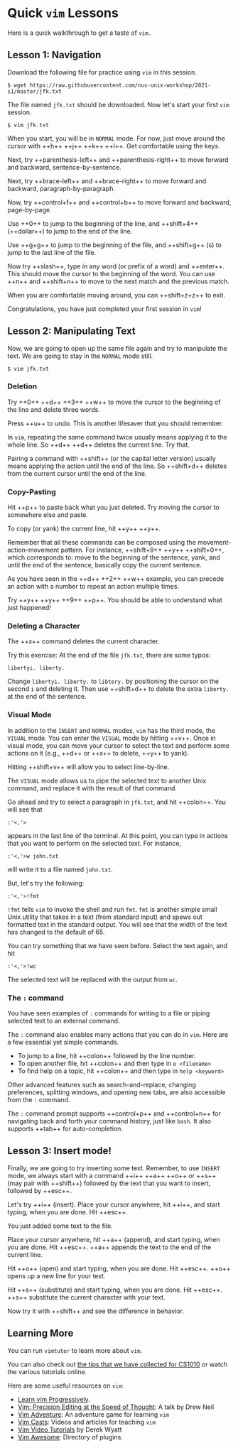 # Quick `vim` Lessons

Here is a quick walkthrough to get a taste of `vim.`

## Lesson 1: Navigation

Download the following file for practice using `vim` in this session.
```
$ wget https://raw.githubusercontent.com/nus-unix-workshop/2021-s1/master/jfk.txt
```

The file named `jfk.txt` should be downloaded.  Now let's start your first `vim` session.

```
$ vim jfk.txt
```

When you start, you will be in `NORMAL` mode.  For now, just move around the cursor with ++h++ ++j++ ++k++ ++l++.  Get comfortable using the keys.

Next, try ++parenthesis-left++ and ++parenthesis-right++ to move forward and backward, sentence-by-sentence.

Next, try ++brace-left++ and ++brace-right++ to move forward and backward, paragraph-by-paragraph.

Now, try ++control+f++ and ++control+b++ to move forward and backward, page-by-page.

Use ++0++ to jump to the beginning of the line, and ++shift+4++ (++dollar++) to jump to the end of the line.

Use ++g+g++ to jump to the beginning of the file, and ++shift+g++ (`G`) to jump to the last line of the file.

Now try ++slash++, type in any word (or prefix of a word) and ++enter++.  This should move the cursor to the beginning of the word.  You can use ++n++ and ++shift+n++ to move to the next match and the previous match.

When you are comfortable moving around, you can ++shift+z+z++ to exit.

Congratulations, you have just completed your first session in `vim`!

## Lesson 2: Manipulating Text

Now, we are going to open up the same file again and try to manipulate the text.  We are going to stay in the `NORMAL` mode still.

```
$ vim jfk.txt
```

### Deletion

Try ++0++ ++d++ ++3++ ++w++ to move the cursor to the beginning of the line and delete three words.

Press ++u++ to undo.  This is another lifesaver that you should remember.

In `vim`, repeating the same command twice usually means applying it to the whole line.  So ++d++ ++d++ deletes the current line.  Try that.

Pairing a command with ++shift++ (or the capital letter version) usually means applying the action until the end of the line.  So ++shift+d++ deletes from the current cursor until the end of the line.

### Copy-Pasting

Hit ++p++ to paste back what you just deleted.  Try moving the cursor to somewhere else and paste.

To copy (or yank) the current line, hit ++y++ ++y++.

Remember that all these commands can be composed using the movement-action-movement pattern.  For instance, ++shift+9++ ++y++ ++shift+0++, which corresponds to: move to the beginning of the sentence, yank, and until the end of the sentence, basically copy the current sentence.

As you have seen in the ++d++ ++2++ ++w++ example, you can precede an action with a number to repeat an action multiple times.

Try ++y++ ++y++ ++9++ ++p++.  You should be able to understand what just happened!

### Deleting a Character

The ++x++ command deletes the current character.

Try this exercise: At the end of the file `jfk.txt`, there are some typos:
```
libertyi. liberty.
```
Change `libertyi. liberty.` to `libtery.` by positioning the cursor on the second `i` and deleting it.  Then use ++shift+d++ to delete the extra `liberty.` at the end of the sentence.

### Visual Mode

In addition to the `INSERT` and `NORMAL` modes, `vim` has the third mode, the `VISUAL` mode.  You can enter the `VISUAL` mode by hitting ++v++.  Once in visual mode, you can move your cursor to select the text and perform some actions on it (e.g., ++d++ or ++x++ to delete, ++y++ to yank).

Hitting ++shift+v++ will allow you to select line-by-line.

The `VISUAL` mode allows us to pipe the selected text to another Unix command, and replace it with the result of that command.

Go ahead and try to select a paragraph in `jfk.txt`, and hit ++colon++.  You will see that
```
:'<,'>
```

appears in the last line of the terminal.  At this point, you can type in actions that you want to perform on the selected text.  For instance,
```
:'<,'>w john.txt
```

will write it to a file named `john.txt`.

But, let's try the following:
```
:'<,'>!fmt
```

`!fmt` tells `vim` to invoke the shell and run `fmt`.  `fmt` is another simple small Unix utility that takes in a text (from standard input) and spews out formatted text in the standard output.  You will see that the width of the text has changed to the default of 65.

You can try something that we have seen before.  Select the text again, and hit
```
:'<,'>!wc
```

The selected text will be replaced with the output from `wc`.

### The `:` command

You have seen examples of `:` commands for writing to a file or piping selected text to an external command.

The `:` command also enables many actions that you can do in `vim`.  Here are a few essential yet simple commands.

- To jump to a line, hit ++colon++ followed by the line number.
- To open another file, hit ++colon++ and then type in `e <filename>`
- To find help on a topic, hit ++colon++ and then type in `help <keyword>`

Other advanced features such as search-and-replace, changing preferences, splitting windows, and opening new tabs, are also accessible from the `:` command.

The `:` command prompt supports ++control+p++ and ++control+n++ for navigating back and forth your command history, just like `bash`.  It also supports ++tab++ for auto-completion.

## Lesson 3: Insert mode!

Finally, we are going to try inserting some text.  Remember, to use `INSERT` mode, we always start with a command ++i++ ++a++ ++o++ or ++s++ (may pair with ++shift++) followed by the text that
you want to insert, followed by ++esc++.

Let's try ++i++ (insert).  Place your cursor anywhere, hit ++i++, and start typing, when you are done.  Hit ++esc++.

You just added some text to the file.

Place your cursor anywhere, hit ++a++ (append), and start typing, when you are done.  Hit ++esc++.  ++a++ appends the text to the end of the current line.

Hit ++o++ (open) and start typing, when you are done.  Hit ++esc++.  ++o++ opens up a new line for your text.

Hit ++s++ (substitute) and start typing, when you are done.  Hit ++esc++.  ++s++ substitute the current character with your text.

Now try it with ++shift++ and see the difference in behavior.

## Learning More

You can run `vimtutor` to learn more about `vim`.

You can also check out [the tips that we have collected for CS1010](tips.md) or watch the various tutorials online.  

Here are some useful resources on `vim`:

- [Learn vim Progressively](http://yannesposito.com/Scratch/en/blog/Learn-Vim-Progressively/).
- [Vim: Precision Editing at the Speed of Thought](https://vimeo.com/53144573): A talk by Drew Neil
- [Vim Adventure](https://www.vim-adventures.com): An adventure game for learning `vim`
- [Vim Casts](http://vimcasts.org/episodes/archive/): Videos and articles for teaching `vim`
- [Vim Video Tutorials](http://derekwyatt.org/vim/tutorials/) by Derek Wyatt
- [Vim Awesome](https://vimawesome.com/): Directory of plugins.
